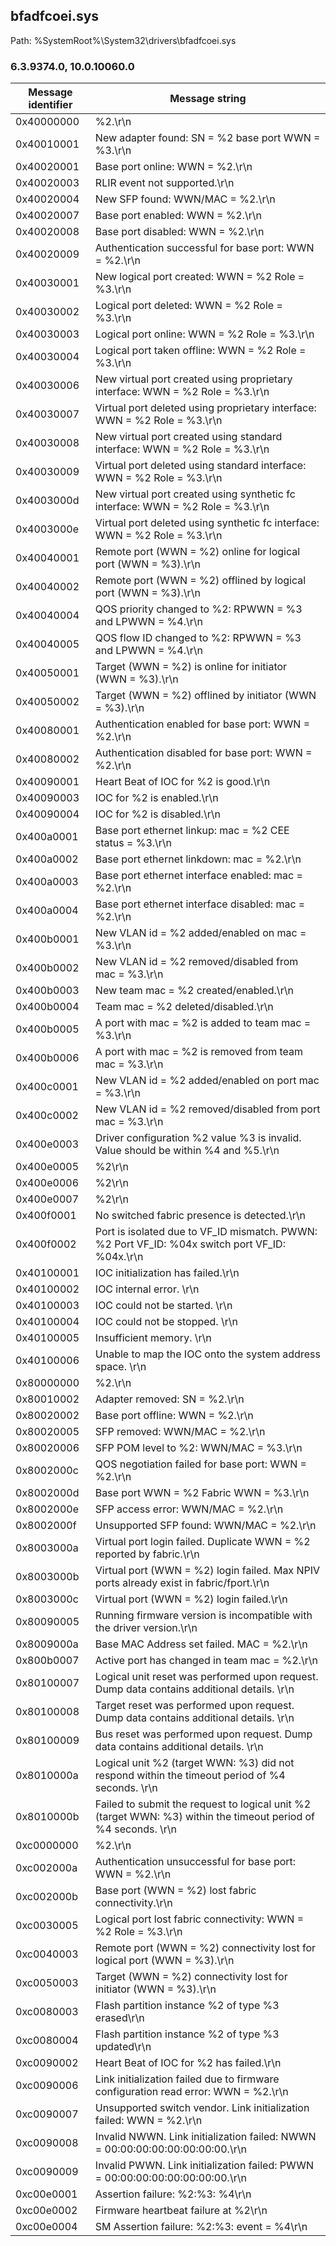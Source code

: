 ## bfadfcoei.sys

Path: %SystemRoot%\System32\drivers\bfadfcoei.sys

### 6.3.9374.0, 10.0.10060.0

Message identifier | Message string
--- | ---
0x40000000 | %2.\r\n
0x40010001 | New adapter found: SN = %2 base port WWN = %3.\r\n
0x40020001 | Base port online: WWN = %2.\r\n
0x40020003 | RLIR event not supported.\r\n
0x40020004 | New SFP found: WWN/MAC = %2.\r\n
0x40020007 | Base port enabled: WWN = %2.\r\n
0x40020008 | Base port disabled: WWN = %2.\r\n
0x40020009 | Authentication successful for base port: WWN = %2.\r\n
0x40030001 | New logical port created: WWN = %2 Role = %3.\r\n
0x40030002 | Logical port deleted: WWN = %2 Role = %3.\r\n
0x40030003 | Logical port online: WWN = %2 Role = %3.\r\n
0x40030004 | Logical port taken offline: WWN = %2 Role = %3.\r\n
0x40030006 | New virtual port created using proprietary interface: WWN = %2 Role = %3.\r\n
0x40030007 | Virtual port deleted using proprietary interface: WWN = %2 Role = %3.\r\n
0x40030008 | New virtual port created using standard interface: WWN = %2 Role = %3.\r\n
0x40030009 | Virtual port deleted using standard interface: WWN = %2 Role = %3.\r\n
0x4003000d | New virtual port created using synthetic fc interface: WWN = %2 Role = %3.\r\n
0x4003000e | Virtual port deleted using synthetic fc interface: WWN = %2 Role = %3.\r\n
0x40040001 | Remote port (WWN = %2) online for logical port (WWN = %3).\r\n
0x40040002 | Remote port (WWN = %2) offlined by logical port (WWN = %3).\r\n
0x40040004 | QOS priority changed to %2: RPWWN = %3 and LPWWN = %4.\r\n
0x40040005 | QOS flow ID changed to %2: RPWWN = %3 and LPWWN = %4.\r\n
0x40050001 | Target (WWN = %2) is online for initiator (WWN = %3).\r\n
0x40050002 | Target (WWN = %2) offlined by initiator (WWN = %3).\r\n
0x40080001 | Authentication enabled for base port: WWN = %2.\r\n
0x40080002 | Authentication disabled for base port: WWN = %2.\r\n
0x40090001 | Heart Beat of IOC for %2 is good.\r\n
0x40090003 | IOC for %2 is enabled.\r\n
0x40090004 | IOC for %2 is disabled.\r\n
0x400a0001 | Base port ethernet linkup: mac = %2 CEE status = %3.\r\n
0x400a0002 | Base port ethernet linkdown: mac = %2.\r\n
0x400a0003 | Base port ethernet interface enabled: mac = %2.\r\n
0x400a0004 | Base port ethernet interface disabled: mac = %2.\r\n
0x400b0001 | New VLAN id = %2 added/enabled on mac = %3.\r\n
0x400b0002 | New VLAN id = %2 removed/disabled from mac = %3.\r\n
0x400b0003 | New team mac = %2 created/enabled.\r\n
0x400b0004 | Team mac = %2 deleted/disabled.\r\n
0x400b0005 | A port with mac = %2 is added to team mac = %3.\r\n
0x400b0006 | A port with mac = %2 is removed from team mac = %3.\r\n
0x400c0001 | New VLAN id = %2 added/enabled on port mac = %3.\r\n
0x400c0002 | New VLAN id = %2 removed/disabled from port mac = %3.\r\n
0x400e0003 | Driver configuration %2 value %3 is invalid. Value should be within %4 and %5.\r\n
0x400e0005 | %2\r\n
0x400e0006 | %2\r\n
0x400e0007 | %2\r\n
0x400f0001 | No switched fabric presence is detected.\r\n
0x400f0002 | Port is isolated due to VF_ID mismatch. PWWN: %2 Port VF_ID: %04x switch port VF_ID: %04x.\r\n
0x40100001 | IOC initialization has failed.\r\n
0x40100002 | IOC internal error.  \r\n
0x40100003 | IOC could not be started.  \r\n
0x40100004 | IOC could not be stopped.  \r\n
0x40100005 | Insufficient memory.  \r\n
0x40100006 | Unable to map the IOC onto the system address space.  \r\n
0x80000000 | %2.\r\n
0x80010002 | Adapter removed: SN = %2.\r\n
0x80020002 | Base port offline: WWN = %2.\r\n
0x80020005 | SFP removed: WWN/MAC = %2.\r\n
0x80020006 | SFP POM level to %2: WWN/MAC = %3.\r\n
0x8002000c | QOS negotiation failed for base port: WWN = %2.\r\n
0x8002000d | Base port WWN = %2 Fabric WWN = %3.\r\n
0x8002000e | SFP access error: WWN/MAC = %2.\r\n
0x8002000f | Unsupported SFP found: WWN/MAC = %2.\r\n
0x8003000a | Virtual port login failed. Duplicate WWN = %2 reported by fabric.\r\n
0x8003000b | Virtual port (WWN = %2) login failed. Max NPIV ports already exist in fabric/fport.\r\n
0x8003000c | Virtual port (WWN = %2) login failed.\r\n
0x80090005 | Running firmware version is incompatible with the driver version.\r\n
0x8009000a | Base MAC Address set failed. MAC = %2.\r\n
0x800b0007 | Active port has changed in team mac = %2.\r\n
0x80100007 | Logical unit reset was performed upon request. Dump data contains additional details.  \r\n
0x80100008 | Target reset was performed upon request. Dump data contains additional details.  \r\n
0x80100009 | Bus reset was performed upon request. Dump data contains additional details.  \r\n
0x8010000a | Logical unit %2 (target WWN: %3) did not respond within the timeout period of %4 seconds. \r\n
0x8010000b | Failed to submit the request to logical unit %2 (target WWN: %3) within the timeout period of %4 seconds. \r\n
0xc0000000 | %2.\r\n
0xc002000a | Authentication unsuccessful for base port: WWN = %2.\r\n
0xc002000b | Base port (WWN = %2) lost fabric connectivity.\r\n
0xc0030005 | Logical port lost fabric connectivity: WWN = %2 Role = %3.\r\n
0xc0040003 | Remote port (WWN = %2) connectivity lost for logical port (WWN = %3).\r\n
0xc0050003 | Target (WWN = %2) connectivity lost for initiator (WWN = %3).\r\n
0xc0080003 | Flash partition instance %2 of type %3 erased\r\n
0xc0080004 | Flash partition instance %2 of type %3 updated\r\n
0xc0090002 | Heart Beat of IOC for %2 has failed.\r\n
0xc0090006 | Link initialization failed due to firmware configuration read error: WWN = %2.\r\n
0xc0090007 | Unsupported switch vendor. Link initialization failed: WWN = %2.\r\n
0xc0090008 | Invalid NWWN. Link initialization failed: NWWN = 00:00:00:00:00:00:00:00.\r\n
0xc0090009 | Invalid PWWN. Link initialization failed: PWWN = 00:00:00:00:00:00:00:00.\r\n
0xc00e0001 | Assertion failure: %2:%3: %4\r\n
0xc00e0002 | Firmware heartbeat failure at %2\r\n
0xc00e0004 | SM Assertion failure: %2:%3: event = %4\r\n
